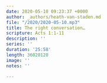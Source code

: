 ```yaml
---
date: 2020-05-10 09:23:37 +0000
author: _authors/heath-van-staden.md
file: "/2020/2020-05-10.mp3"
title: The right conversation…
scripture: Acts 1:1-11
description: ''
series: ''
duration: '25:58'
length: 36020128
image: ''
notes: ''

---
```

